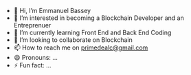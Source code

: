 - 👋 Hi, I’m Emmanuel Bassey
- 👀 I’m interested in becoming a Blockchain Developer and an Entreprenuer 
- 🌱 I’m currently learning Front End and Back End Coding
- 💞️ I’m looking to collaborate on Blockchain
- 📫 How to reach me on primedealc@gmail.com
- 😄 Pronouns: ...
- ⚡ Fun fact: ...

<!---
stonebridge24/stonebridge24 is a ✨ special ✨ repository because its `README.md` (this file) appears on your GitHub profile.
You can click the Preview link to take a look at your changes.
--->
